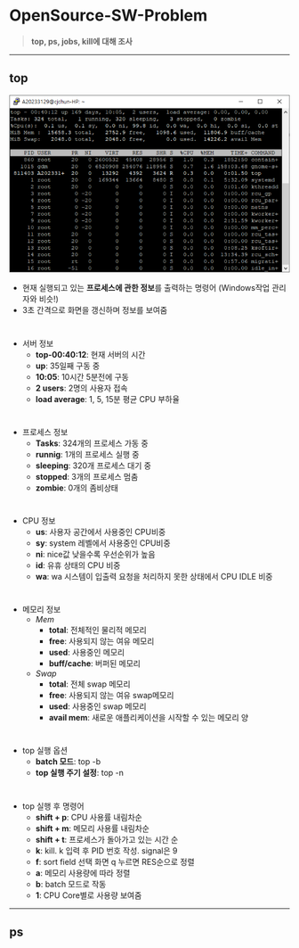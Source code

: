 # OpenSource-SW-Problem
>**top, ps, jobs, kill에 대해 조사**
---
## top
![image](https://github.com/hoeyoon/OpenSource-SW-Problem/blob/master/picture/%ED%99%94%EB%A9%B4%20%EC%BA%A1%EC%B2%98%202023-05-22%20004819.png)
+ 현재 실행되고 있는 **프로세스에 관한 정보**를 출력하는 명령어 (Windows작업 관리자와 비슷!)
+ 3초 간격으로 화면을 갱신하며 정보를 보여줌
#
+ 서버 정보
  + **top-00:40:12**: 현재 서버의 시간
  + **up**: 35일째 구동 중
  + **10:05**: 10시간 5분전에 구동
  + **2 users**: 2명의 사용자 접속
  + **load average**: 1, 5, 15분 평균 CPU 부하율
#
+ 프로세스 정보
  + **Tasks**: 324개의 프로세스 가동 중
  + **runnig**: 1개의 프로세스 실행 중
  + **sleeping**: 320개 프로세스 대기 중
  + **stopped**: 3개의 프로세스 멈춤
  + **zombie**: 0개의 좀비상태
#
+ CPU 정보
  + **us**: 사용자 공간에서 사용중인 CPU비중
  + **sy**: system 레벨에서 사용중인 CPU비중
  + **ni**: nice값 낮을수록 우선순위가 높음
  + **id**: 유휴 상태의 CPU 비중
  + **wa**: wa 시스템이 입출력 요청을 처리하지 못한 상태에서 CPU IDLE 비중
#
+ 메모리 정보
  + *Mem* 
    + **total**: 전체적인 물리적 메모리
    + **free**: 사용되지 않는 여유 메모리
    + **used**: 사용중인 메모리
    + **buff/cache**: 버퍼된 메모리
  + *Swap*
    + **total**: 전체 swap 메모리
    + **free**: 사용되지 않는 여유 swap메모리
    + **used**: 사용중인 swap 메모리
    + **avail mem**: 새로운 애플리케이션을 시작할 수 있는 메모리 양

#
+ top 실행 옵션
  + **batch 모드**: top -b 
  + **top 실행 주기 설정**: top -n
#
+ top 실행 후 명령어
  + **shift + p**: CPU 사용률 내림차순
  + **shift + m**: 메모리 사용률 내림차순
  + **shift + t**: 프로세스가 돌아가고 있는 시간 순
  + **k**: kill. k 입력 후 PID 번호 작성. signal은 9
  + **f**: sort field 선택 화면 q 누르면 RES순으로 정렬
  + **a**: 메모리 사용량에 따라 정렬
  + **b**: batch 모드로 작동
  + **1**: CPU Core별로 사용량 보여줌

---
## ps
